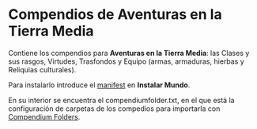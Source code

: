 # Compendios de Aventuras en la Tierra Media

Contiene los compendios para **Aventuras en la Tierra Media**: las Clases y sus rasgos, Virtudes, Trasfondos y Equipo (armas, armaduras, hierbas y Reliquias culturales).

Para instalarlo introduce el [manifest](https://raw.githubusercontent.com/WallaceMcGregor/aeltm-compendium/master/module.json) en **Instalar Mundo**.

En su interior se encuentra el compendiumfolder.txt, en el que está la configuración de carpetas de los compedios para importarla con [Compendium Folders](https://github.com/earlSt1/vtt-compendium-folders).
